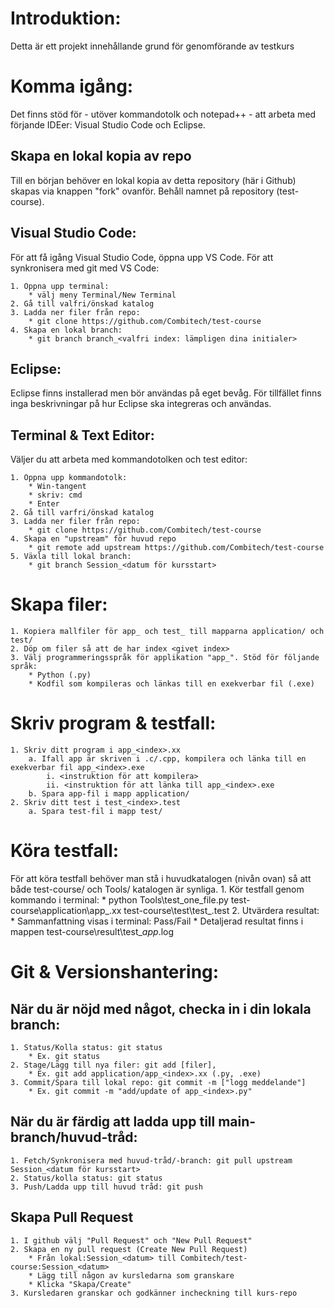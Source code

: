 # Introduktion: 
Detta är ett projekt innehållande grund för genomförande av testkurs

# Komma igång:
Det finns stöd för - utöver kommandotolk och notepad++ - att arbeta med förjande IDEer: Visual Studio Code och Eclipse. 

## Skapa en lokal kopia av repo
Till en början behöver en lokal kopia av detta repository (här i Github) skapas via knappen "fork" ovanför. Behåll namnet på repository (test-course). 

## Visual Studio Code:
För att få igång Visual Studio Code, öppna upp VS Code. För att synkronisera med git med VS Code:

	1. Öppna upp terminal: 
		* välj meny Terminal/New Terminal
	2. Gå till valfri/önskad katalog
	3. Ladda ner filer från repo: 
		* git clone https://github.com/Combitech/test-course
	4. Skapa en lokal branch:
		* git branch branch_<valfri index: lämpligen dina initialer> 
		
## Eclipse:
Eclipse finns installerad men bör användas på eget bevåg. För tillfället finns inga beskrivningar på hur Eclipse ska integreras och användas. 
		
## Terminal & Text Editor:
Väljer du att arbeta med kommandotolken och test editor:

	1. Öppna upp kommandotolk:
		* Win-tangent 
		* skriv: cmd 
		* Enter
	2. Gå till varfri/önskad katalog
	3. Ladda ner filer från repo:
		* git clone https://github.com/Combitech/test-course
	4. Skapa en "upstream" för huvud repo
		* git remote add upstream https://github.com/Combitech/test-course
	5. Växla till lokal branch:
		* git branch Session_<datum för kursstart>  

# Skapa filer:
	1. Kopiera mallfiler för app_ och test_ till mapparna application/ och test/
	2. Döp om filer så att de har index <givet index>
	3. Välj programmeringsspråk för applikation "app_". Stöd för följande språk:
		* Python (.py)
		* Kodfil som kompileras och länkas till en exekverbar fil (.exe)

# Skriv program & testfall:
	1. Skriv ditt program i app_<index>.xx
		a. Ifall app är skriven i .c/.cpp, kompilera och länka till en exekverbar fil app_<index>.exe
			i. <instruktion för att kompilera>
			ii. <instruktion för att länka till app_<index>.exe
		b. Spara app-fil i mapp application/
	2. Skriv ditt test i test_<index>.test
		a. Spara test-fil i mapp test/

# Köra testfall:
För att köra testfall behöver man stå i huvudkatalogen (nivån ovan) så att både test-course/ och Tools/ katalogen är synliga. 
	1. Kör testfall genom kommando i terminal: 
		* python Tools\test_one_file.py test-course\application\app_<index>.xx test-course\test\test_<index>.test
	2. Utvärdera resultat:
		* Sammanfattning visas i terminal: Pass/Fail
		* Detaljerad resultat finns i mappen test-course\result\test_<index>_app_<index>.log

# Git & Versionshantering:
## När du är nöjd med något, checka in i din lokala branch:
	1. Status/Kolla status: git status
		* Ex. git status
	2. Stage/Lägg till nya filer: git add [filer], 
		* Ex. git add application/app_<index>.xx (.py, .exe)
	3. Commit/Spara till lokal repo: git commit -m ["logg meddelande"]
		* Ex. git commit -m "add/update of app_<index>.py"

## När du är färdig att ladda upp till main-branch/huvud-tråd:
	1. Fetch/Synkronisera med huvud-tråd/-branch: git pull upstream Session_<datum för kursstart>
	2. Status/kolla status: git status
	3. Push/Ladda upp till huvud tråd: git push
	
## Skapa Pull Request
	1. I github välj "Pull Request" och "New Pull Request"
	2. Skapa en ny pull request (Create New Pull Request)
		* Från lokal:Session_<datum> till Combitech/test-course:Session_<datum>
		* Lägg till någon av kursledarna som granskare
		* Klicka "Skapa/Create"
	3. Kursledaren granskar och godkänner incheckning till kurs-repo
